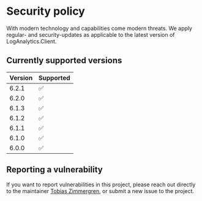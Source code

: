 # Security policy

With modern technology and capabilities come modern threats. 
We apply regular- and security-updates as applicable to the latest version of LogAnalytics.Client.

## Currently supported versions

| Version | Supported          |
| ------- | ------------------ |
| 6.2.1   | :white_check_mark: |
| 6.2.0   | :white_check_mark: |
| 6.1.3   | :white_check_mark: |
| 6.1.2   | :white_check_mark: |
| 6.1.1   | :white_check_mark: |
| 6.1.0   | :white_check_mark: |
| 6.0.0   | :white_check_mark: |

## Reporting a vulnerability

If you want to report vulnerabilities in this project, please reach out directly to the maintainer [Tobias Zimmergren](https://github.com/Zimmergren), or submit a new issue to the project.
